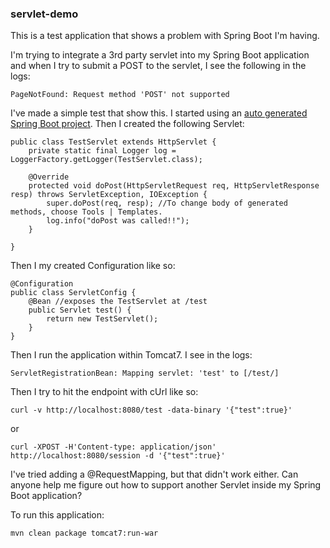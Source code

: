 ### servlet-demo
This is a test application that shows a problem with Spring Boot I'm having.  


I'm trying to integrate a 3rd party servlet into my Spring Boot application and when I try to submit a POST to the servlet, I see the following in the logs: 

    PageNotFound: Request method 'POST' not supported

I've made a simple test that show this. I started using an [auto generated Spring Boot project][1]. Then I created the following Servlet:

    public class TestServlet extends HttpServlet {
        private static final Logger log = LoggerFactory.getLogger(TestServlet.class);
        
        @Override
        protected void doPost(HttpServletRequest req, HttpServletResponse resp) throws ServletException, IOException {
            super.doPost(req, resp); //To change body of generated methods, choose Tools | Templates.
            log.info("doPost was called!!");
        }
        
    }

Then I my created Configuration like so:

    @Configuration
    public class ServletConfig {
        @Bean //exposes the TestServlet at /test
        public Servlet test() {
            return new TestServlet();
        }        
    }

Then I run the application within Tomcat7.  I see in the logs:

    ServletRegistrationBean: Mapping servlet: 'test' to [/test/]

Then I try to hit the endpoint with cUrl like so:

    curl -v http://localhost:8080/test -data-binary '{"test":true}'
or

    curl -XPOST -H'Content-type: application/json' http://localhost:8080/session -d '{"test":true}'

I've tried adding a @RequestMapping, but that didn't work either. Can anyone help me figure out how to support another Servlet inside my Spring Boot application?

To run this application:

    mvn clean package tomcat7:run-war
    
  [1]: http://start.spring.io/